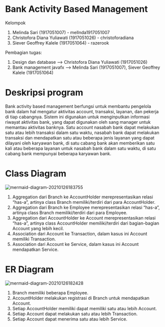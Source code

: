 # Bank Activity Based Management

Kelompok
1. Melinda Sari (1917051007) - mellnda1917051007
2. Christofora Diana Yuliawati (1917051026) - christoforadiana
3. Siever Geoffrey Kalele (1917051064) - razerook 

Pembagian tugas:
1. Design dan database --> Christofora Diana Yuliawati (1917051026)
2. Bank management javafx --> Melinda Sari (1917051007), Siever Geoffrey Kalele (1917051064)

# Deskripsi program
Bank activity based management berfungsi untuk membantu pengelola bank dalam hal mengatur aktivitas account, transaksi, layanan, dan pekerja di tiap cabangnya. Sistem ini digunakan untuk menginputkan informasi riwayat aktivitas bank, yang dapat digunakan oleh sang manager untuk memantau aktivitas banknya. Satu account nasabah bank dapat melakukan satu atau lebih transaksi dalam satu waktu, nasabah bank dapat melakukan transaksi dan mendapatkan satu atau beberapa jenis layanan yang dapat dilayani oleh karyawan bank, di satu cabang bank akan memberikan satu kali atau beberapa layanan untuk nasabah bank dalam satu waktu, di satu cabang bank mempunyai beberapa karyawan bank.

# Class Diagram
![mermaid-diagram-20210126183755](https://user-images.githubusercontent.com/62495955/105842586-02a0d900-6009-11eb-810c-a0cbdcf57e4d.png)
1. Aggregation dari Branch ke AccountHolder merepresentasikan relasi “has-a”, artinya class Branch memiliki/terdiri dari para AccountHolder.
2. Aggregation dari Branch ke Employee merepresentasikan relasi “has-a”, artinya class Branch memiliki/terdiri dari para Employee. 
3. Aggregation dari AccountHolder ke Account merepresentasikan relasi “has-a”, artinya class AccountHolder memiliki/terdiri dari bagian-bagian Account yang lebih kecil.
4. Association dari Account ke Transaction, dalam kasus ini Account memiliki Transaction.
5. Association dari Account ke Service, dalam kasus ini Account mendapatkan Service.

# ER Diagram
![mermaid-diagram-20210126182428](https://user-images.githubusercontent.com/62495955/105842565-fb79cb00-6008-11eb-964a-620043777bbd.png)
1. Branch memiliki beberapa Employee.
2. AccountHolder melakukan registrasi di Branch untuk mendapatkan Account.
3. Setiap AccountHolder memiliki dapat memiliki satu atau lebih Account.
4. Setiap Account dapat melakukan satu atau lebih Transaction.
5. Setiap Account dapat menerima satu atau lebih Service.


